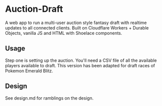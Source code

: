 # Auction-Draft
A web app to run a multi-user auction style fantasy draft with realtime updates to all connected clients. Built on Cloudflare Workers + Durable Objects, vanilla JS and HTML with Shoelace components.

## Usage
Step one is setting up the auction. You'll need a CSV file of all the available players available to draft. This version has been adapted for draft races of Pokemon Emerald Blitz.

## Design
See design.md for ramblings on the design.
